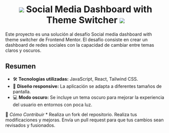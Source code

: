 <div align="center">
  <h1><img src="https://img.icons8.com/fluency/48/000000/social-media.png"/> Social Media Dashboard with Theme Switcher <img src="https://img.icons8.com/ios-filled/50/000000/night-mode-skin.png"/></h1>
</div>

Este proyecto es una solución al desafío Social media dashboard with theme switcher de Frontend Mentor. El desafío consiste en crear un dashboard de redes sociales con la capacidad de cambiar entre temas claros y oscuros.

## Resumen

- 🛠️ **Tecnologías utilizadas:** JavaScript, React, Tailwind CSS.
- 🚀 **Diseño responsive:** La aplicación se adapta a diferentes tamaños de pantalla.
- 💻 **Modo oscuro:** Se incluye un tema oscuro para mejorar la experiencia del usuario en entornos con poca luz.

🤝 *Cómo Contribuir*
*
    Realiza un fork del repositorio.
    Realiza tus modificaciones y mejoras.
    Envía un pull request para que tus cambios sean revisados y fusionados.




